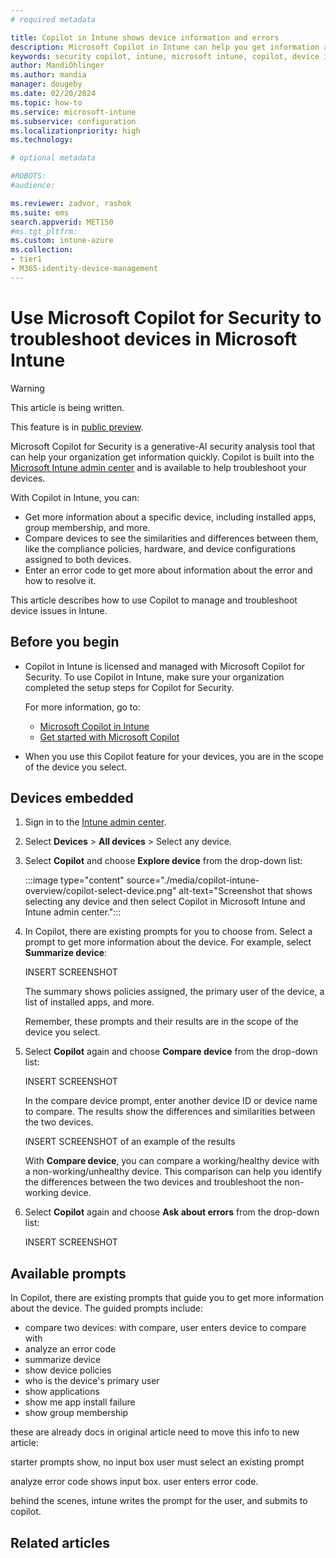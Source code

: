 ```yaml
---
# required metadata

title: Copilot in Intune shows device information and errors
description: Microsoft Copilot in Intune can help you get information about your devices, compare devices, and get error information. Use this information to help you manage and troubleshoot device issues.
keywords: security copilot, intune, microsoft intune, copilot, device information, device errors, device troubleshooting
author: MandiOhlinger
ms.author: mandia
manager: dougeby
ms.date: 02/20/2024
ms.topic: how-to
ms.service: microsoft-intune
ms.subservice: configuration
ms.localizationpriority: high
ms.technology:

# optional metadata

#ROBOTS:
#audience:

ms.reviewer: zadvor, rashok
ms.suite: ems
search.appverid: MET150
#ms.tgt_pltfrm:
ms.custom: intune-azure
ms.collection:
- tier1
- M365-identity-device-management
---
```


# Use Microsoft Copilot for Security to troubleshoot devices in Microsoft Intune

> [!WARNING]
> This article is being written.

This feature is in [public preview](public-preview.md).

Microsoft Copilot for Security is a generative-AI security analysis tool that can help your organization get information quickly. Copilot is built into the [Microsoft Intune admin center](https://go.microsoft.com/fwlink/?linkid=2109431) and is available to help troubleshoot your devices.

With Copilot in Intune, you can:

- Get more information about a specific device, including installed apps, group membership, and more.
- Compare devices to see the similarities and differences between them, like the compliance policies, hardware, and device configurations assigned to both devices.
- Enter an error code to get more about information about the error and how to resolve it.

This article describes how to use Copilot to manage and troubleshoot device issues in Intune.

## Before you begin

- Copilot in Intune is licensed and managed with Microsoft Copilot for Security. To use Copilot in Intune, make sure your organization completed the setup steps for Copilot for Security.

  For more information, go to:

  - [Microsoft Copilot in Intune](../fundamentals/copilot-intune-overview.md#prerequisites)
  - [Get started with Microsoft Copilot](/security-copilot/get-started-security-copilot)

- When you use this Copilot feature for your devices, you are in the scope of the device you select.

## Devices embedded



1. Sign in to the [Intune admin center](https://go.microsoft.com/fwlink/?linkid=2109431).
2. Select **Devices** > **All devices** > Select any device.
3. Select **Copilot** and choose **Explore device** from the drop-down list:

    :::image type="content" source="./media/copilot-intune-overview/copilot-select-device.png" alt-text="Screenshot that shows selecting any device and then select Copilot in Microsoft Intune and Intune admin center.":::

4. In Copilot, there are existing prompts for you to choose from. Select a prompt to get more information about the device. For example, select **Summarize device**:

    INSERT SCREENSHOT

    The summary shows policies assigned, the primary user of the device, a list of installed apps, and more.

    Remember, these prompts and their results are in the scope of the device you select.

5. Select **Copilot** again and choose **Compare device** from the drop-down list:

    INSERT SCREENSHOT

    In the compare device prompt, enter another device ID or device name to compare. The results show the differences and similarities between the two devices.

    INSERT SCREENSHOT of an example of the results

    With **Compare device**, you can compare a working/healthy device with a non-working/unhealthy device. This comparison can help you identify the differences between the two devices and troubleshoot the non-working device.

6. Select **Copilot** again and choose **Ask about errors** from the drop-down list:

    INSERT SCREENSHOT

## Available prompts

In Copilot, there are existing prompts that guide you to get more information about the device. The guided prompts include:

- compare two devices: with compare, user enters device to compare with
- analyze an error code
- summarize device
- show device policies
- who is the device's primary user
- show applications
- show me app install failure
- show group membership


these are already docs in original article
need to move this info to new article:

starter prompts show, no input box
user must select an existing prompt

analyze error code shows input box. user enters error code.

behind the scenes, intune writes the prompt for the user, and submits to copilot. 

## Related articles


